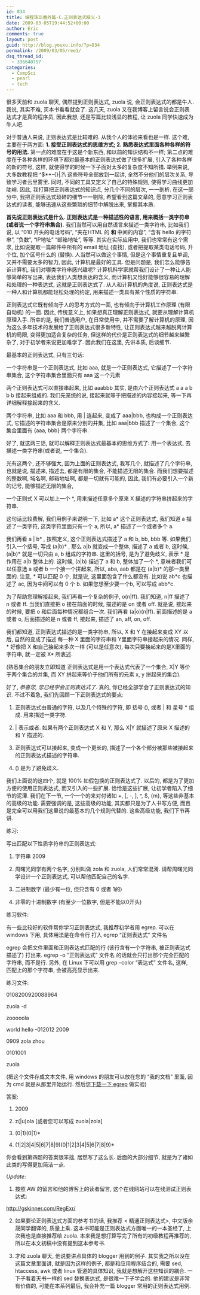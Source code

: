 ```yaml
---
id: 834
title: 编程珠玑番外篇-C.正则表达式精义-1
date: 2009-03-05T19:44:52+00:00
author: Eric
comments: true
layout: post
guid: http://blog.youxu.info/?p=834
permalink: /2009/03/05/ree1/
dsq_thread_id:
  - 336640757
categories:
  - CompSci
  - pearl
  - tech
---
```

很多天前和 zuola 聊天, 偶然提到正则表达式, zuola 说, 会正则表达式的都是牛人. 我说, 其实不难, 买本书看看就会了. 这几天, zuola 又在我博客上留言说会正则表达式才是真的程序员, 因此我想, 还是写篇比较浅显的教程, 让 zuola 同学快速成为牛人吧.

对于普通人来说, 正则表达式是比较难的. 从我个人的体验来看也是一样. 这个难, 主要在于两方面: **1. 接受正则表达式的思维方式; 2. 熟悉表达式里面各种各样的符号的用法.** 第一点的难度在于这是个新东西, 和以前的知识结构不一样; 第二点的难度在于各种各样的环境下都对最基本的正则表达式做了很多扩展, 引入了各种各样的新的符号, 这样, 就使得学的时候一下子面对太多的复杂度不知所措. 举例来说, 大多数教程把 ^$*+-[](){}|.?\ 这些符号全部放到一起讲, 全然不分他们的层次关系, 导致学习者云里雾里. 同时, 不同的工具又定义了自己的特殊规则, 使得学习曲线更加陡峭. 因此, 我打算把正则表达式的知识点, 分几个不同的层次, 一一剖析. 在这一部分中, 我把正则表达式琐碎的细节一一剔除, 希望看到这篇文章的, 愿意学习正则表达式的读者, 能够迅速从这些繁琐的细节中解脱出来, 掌握其本质.

**首先说正则表达式是什么. 正则表达式是一种描述性的语言, 用来概括一类字符串 (或者说一个字符串集合).** 我们当然可以用自然语言来描述一类字符串, 比如我们说, 以 &#8220;010 开头的电话号码&#8221;, &#8220;夹在HTML 的 <b> 和 </b> 中间的内容&#8221;, &#8220;含有 hello 的字符串&#8221;, &#8220;负数&#8221;, &#8220;IP地址&#8221; &#8220;邮箱地址&#8221;, 等等. 其实在实际应用中, 我们也常常有这个需求, 比如说提取一篇邮件中所有的 email 地址 (查找), 或者把提取某类电话号码, 升个位, 加个区号什么的 (替换). 人当然可以做这个事情, 但是这个事情重复且单调, 又并不需要太多的智力, 因此, 计算机是最好的工具. 但是问题是, 我们怎么能够告诉计算机, 我们对哪类字符串感兴趣呢? 计算机科学家就帮我们设计了一种让人能够简单的写出来, 表达我们人类想表达的含义, 而计算机又恰好能够很容易的理解和处理的一种表达式, 这就是正则表达式了. 从人和计算机的角度说, 正则表达式是一种人和计算机都能轻松处理的约定, 用来描述一类具有某个性质的字符串.

正则表达式它既有倾向于人的思考方式的一面, 也有倾向于计算机工作原理 (有限自动机) 的一面. 因此, 传统意义上, 如果想真正理解正则表达式, 就要从理解计算机原理入手. 所幸的是, 我们普通用户, 在日常使用中, 并不需要了解计算机的原理, 因为这么多年技术的发展给了正则表达式很多新特性, 让正则表达式越来越脱离计算机的局限, 变得更加适合复杂的任务, 但这样的代价是正则表达式的细节越来越繁杂了, 对于初学者来说更加难学了. 因此我们在这里, 先讲本质, 后谈细节.

最基本的正则表达式, 只有三句话:

一个字符串是一个正则表达式, 比如 aaa, 就是一个正则表达式, 它描述了一个字符串集合, 这个字符串集合里面只有 aaa 这一个元素

两个正则表达式可以直接串起来, 比如 aaabbb 其实, 是由六个正则表达式 a a a b b b 接起来组成的. 我们先笼统的说, 接起来就等于把描述的内容接起来, 等一下再详细解释接起来的含义.

两个字符串, 比如 aaa 和 bbb, 用 | 连起来, 变成了 aaa|bbb, 也构成一个正则表达式, 它描述的字符串集合是原来分别的并集, 比如 aaa|bbb 描述了一个集合, 这个集合里面有 {aaa, bbb} 两个字符串.

好了, 就这两三话, 就可以解释正则表达式最基本的思维方式了: 用一个表达式, 去描述一类字符串(或者说, 一个集合).

光有这两个, 还不够强大, 因为上面的正则表达式, 我写几个, 就描述了几个字符串, 也就是说, 描述来, 描述去, 都是有限的集合, 不能描述无限的集合. 而我们想要描述的整数啊, 域名啊, 邮箱地址啊, 都是一切就有可能的, 因此, 我们有必要引入一个新的记号, 能够描述无限的集合,

一个正则式 X 可以加上一个 *, 用来描述任意多个原来 X 描述的字符串拼起来的字符串.

这句话比较费解, 我们用例子来说明一下, 比如 a\* 这个正则表达式, 我们知道 a 描述了一类字符, 这类字符里面只有一个 a, 所以, a\* 描述了一个或者多个 a.

我们再看 a | b\* , 按照定义, 这个正则表达式描述了 a 和 b, bb, bbb 等. 如果我们引入一个括号, 写成 (a|b)\* , 那么 a|b 就变成一个整体, 描述了 a 或者 b, 这时候, (a|b)\* 就是一切只由 a, b 组成的字符串. 这里的括号, 是为了避免歧义, 表示 \* 是作用在 a|b 整体上的. 这时候, (a|b) 描述了 a 和 b, 整体加了一个 \*, 意味者我们可以任意选 a 或者 b 一个接一个拼起来, 所以, aba, aab 都是在 (a|b)\* 的那一类里面的. 注意, \* 可以匹配 0 个, 就是说, 这里面包含了什么都没有. 比如说 ab\*c 也描述了 ac, 因为中间可以有 0 个 b. 如果您想至少要一个b, 可以写成 abb*c.

为了帮助您理解接起来, 我们再看一个复杂的例子, o(n|ff). 我们知道, n|ff 描述了 n 或者 ff. 当我们直接把 o 接在前面的时候, 描述的是 on 或者 off. 就是说, 接起来的时候, 要把 o 和后面每种情况都组合一次. 我们再看 (a|o)(n|ff). 前面描述的是 a 或者 o, 后面描述的是 n 或者 ff, 接起来, 描述了 an, aff, on, off.

我们都知道, 正则表达式描述的是一类字符串, 所以, X 和 Y 在接起来变成 XY 以后, 自然的变成了描述 每一种 X 里面的字符串和 Y里面字符串接起来的情况. 同样, \* 好像把 X 和自己接起来多次一样 (可以是任意次), 每次只要接起来的是X里面的字符串, 就一定被 X\* 所表述.

(熟悉集合的朋友立即知道 正则表达式是用一个表达式代表了一个集合, X|Y 等价于两个集合的并集, 而 XY 拼起来等价于他们所有的元素 x, y 拼起来的集合).

好了, _恭喜您, 您已经学会正则表达式了_. 真的, 你已经全部学会了正则表达式的知识. 不过不着急, 我们先回顾一下正则表达式的要点:

1. 正则表达式由普通的字符, 以及几个特殊的字符, 即 括号 (), 或者 | 和 星号 * 组成. 用来描述一类字符.
  
2. | 表示或者. 如果有两个正则表达式 X 和 Y, 那么 X|Y 就描述了原来 X 描述的和 Y 描述的.
  
3. 正则表达式可以接起来, 变成一个更长的, 描述了一个各个部分被那些被接起来的正则表达式描述的字符串.
  
4. () 是为了避免歧义.

我们上面说的这四个, 就是 100% 如假包换的正则表达式了. 以后的, 都是为了更加方便的使用正则表达式, 而又引入的一些扩展. 恰恰是这些扩展, 让初学者陷入了细节的泥潭. 我们在下一节, 一个一个的来对付诸如 +, [, -, ], ^, $, {m}, 等这些非基本的高级的功能. 需要强调的是, 这些高级的功能, 其实都只是为了人书写方便, 而且是完全可以用我们这里说的最基本的几个规则代替的. 这些高级功能, 我们下节再讲.

练习:
  
写出匹配以下性质字符串的正则表达式:

1. 字符串 2009

2. 周曙光同学有两个名字, 分别叫做 zola 和 zuola, 人们常常混淆. 请帮周曙光同学设计一个正则表达式, 可以帮他匹配自己的名字.

3. 二进制数字 (最少有一位, 但只含有 0 或者 1的)

4. 非零的十进制数字 (有至少一位数字, 但是不能以0开头)

练习软件:

有一些比较好的软件帮你学习正则表达式, 我推荐初学者用 egrep. 可以在 windows 下用, 具体用法是在命令行 打入 egrep &#8220;正则表达式&#8221; 文件名
  
egrep 会把文件里面和正则表达式匹配的行 (该行含有一个字符串, 被正则表达式描述了) 打出来. egrep -o &#8220;正则表达式&#8221; 文件名 的话就会只打出那个完全匹配的字符串, 而不是行. 另外, 在 Linux 下可以用 grep &#8211;color &#8220;表达式&#8221; 文件名, 这样, 匹配上的那个字符串, 会被高亮显示出来.

练习文件:

0108200920088964
  
zuola -d
  
zooooola
  
world hello -012012 2009
  
0909 zola zhou
  
0101001
  
zuola

(把这个文件存成文本文件, 用 windows 的朋友可以放在您的 &#8220;我的文档&#8221; 里面, 因为 cmd 就是从那里开始运行. 然后您[下载一下 egrep](http://analyser.oli.tudelft.nl/regex/egrep.exe) 做实验)

答案:

1. 2009
  
2. z(|u)ola [或者您可以写成 zuola|zola]
  
3. (0|1)(0|1)*
  
4. (1|2|3|4|5|6|7|8|9)(0|1|2|3|4|5|6|7|8|9)*

你会看到第四题的答案很笨拙, 居然写了这么长. 后面的大部分细节, 就是为了诸如此类的写得更加简洁一点.

_Update:_ 

1. 按照 AW 的留言和他的博客上的读者留言, 这个在线网站可以在线测试正则表达式:

<http://gskinner.com/RegExr/>

2. 如果要论正则表达式方面的参考书的话, 我推荐 < 精通正则表达式>, 中文版余晟同学翻译的, 质量上乘. 这本书可能是正则表达式方面唯一的一本圣经了, 上次我也是直接推荐给 zuola. 本来我是想打算写完了所有的初级教程再推荐的, 所以在本文初稿中没有提到这本参考书. 

3. 才和 zuola 聊天, 他说要讲点具体的 blogger 用到的例子. 其实我之所以没在这篇文章里面讲, 就是因为这样的例子, 都是和应用程序结合的, 需要 sed, htaccess, awk 或者 linux 管道的具体知识, 我就是想解开这些知识的耦合. 一下子看着天书一样的 sed 替换表达式, 是很难一下子学会的. 他的建议是非常有价值的, 可能在本系列最后, 我会补充一篇 blogger 常用的正则表达式用例.